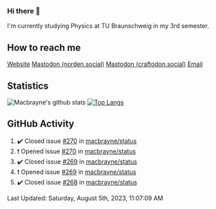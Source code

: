 ### Hi there 👋
I'm currently studying Physics at TU Braunschweig in my 3rd semester.

## How to reach me
[Website](https://florentin-schleuss.de)
<a rel="me" href="https://norden.social/@florentin">Mastodon (norden.social)</a>
<a rel="me" href="https://craftodon.social/@frodolon">Mastodon (craftodon.social)</a>
[Email](mailto:hello@macbrayne.de)

## Statistics
![Macbrayne's github stats](https://github-readme-stats.vercel.app/api?username=macbrayne&count_private=true&show_icons=true&hide_rank=true&custom_title=macbrayne's%20GitHub%20Stats)
[![Top Langs](https://github-readme-stats.vercel.app/api/top-langs/?username=macbrayne&exclude_repo=liftron&layout=compact)](https://github.com/anuraghazra/github-readme-stats)
## GitHub Activity

<!--RECENT_ACTIVITY:start-->
1. ✔️ Closed issue [#270](https://github.com/macbrayne/status/issues/270) in [macbrayne/status](https://github.com/macbrayne/status)
2. ❗️ Opened issue [#270](https://github.com/macbrayne/status/issues/270) in [macbrayne/status](https://github.com/macbrayne/status)
3. ✔️ Closed issue [#269](https://github.com/macbrayne/status/issues/269) in [macbrayne/status](https://github.com/macbrayne/status)
4. ❗️ Opened issue [#269](https://github.com/macbrayne/status/issues/269) in [macbrayne/status](https://github.com/macbrayne/status)
5. ✔️ Closed issue [#268](https://github.com/macbrayne/status/issues/268) in [macbrayne/status](https://github.com/macbrayne/status)
<!--RECENT_ACTIVITY:end-->

<!--RECENT_ACTIVITY:last_update-->
Last Updated: Saturday, August 5th, 2023, 11:07:09 AM
<!--RECENT_ACTIVITY:last_update_end-->


<!--
**macbrayne/macbrayne** is a ✨ _special_ ✨ repository because its `README.md` (this file) appears on your GitHub profile.

Here are some ideas to get you started:

- 🔭 I’m currently working on ...
- 🌱 I’m currently learning ...
- 👯 I’m looking to collaborate on ...
- 🤔 I’m looking for help with ...
- 💬 Ask me about ...
- 📫 How to reach me: ...
- 😄 Pronouns: ...
- ⚡ Fun fact: ...
-->
